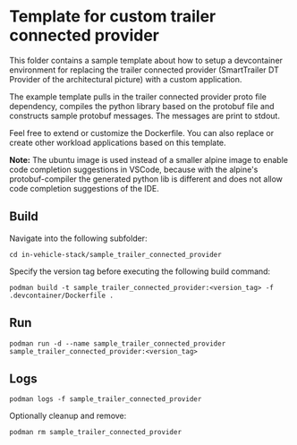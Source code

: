 # Template for custom trailer connected provider

This folder contains a sample template about how to setup a devcontainer environment for replacing the trailer connected provider (SmartTrailer DT Provider of the architectural picture) with a custom application.

The example template pulls in the trailer connected provider proto file dependency, compiles the python library based on the protobuf file and constructs sample protobuf messages. The messages are print to stdout.

Feel free to extend or customize the Dockerfile. You can also replace or create other workload applications based on this template.

**Note:** The ubuntu image is used instead of a smaller alpine image to enable code completion suggestions in VSCode, because with the alpine's protobuf-compiler the generated python lib is different and does not allow code completion suggestions of the IDE.

## Build

Navigate into the following subfolder:

```shell
cd in-vehicle-stack/sample_trailer_connected_provider
```

Specify the version tag before executing the following build command:

```shell
podman build -t sample_trailer_connected_provider:<version_tag> -f .devcontainer/Dockerfile .
```

## Run

```shell
podman run -d --name sample_trailer_connected_provider sample_trailer_connected_provider:<version_tag>
```

## Logs

```shell
podman logs -f sample_trailer_connected_provider
```

Optionally cleanup and remove:

```shell
podman rm sample_trailer_connected_provider
```
